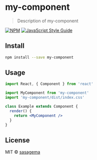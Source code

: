 # my-component

> Description of my-component

[![NPM](https://img.shields.io/npm/v/my-component.svg)](https://www.npmjs.com/package/my-component) [![JavaScript Style Guide](https://img.shields.io/badge/code_style-standard-brightgreen.svg)](https://standardjs.com)

## Install

```bash
npm install --save my-component
```

## Usage

```jsx
import React, { Component } from 'react'

import MyComponent from 'my-component'
import 'my-component/dist/index.css'

class Example extends Component {
  render() {
    return <MyComponent />
  }
}
```

## License

MIT © [sasagema](https://github.com/sasagema)
